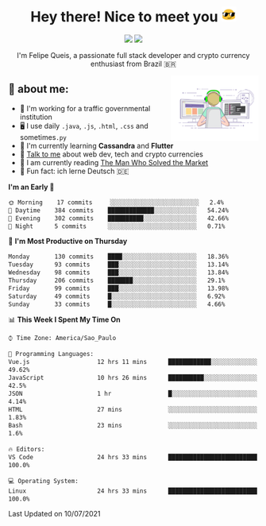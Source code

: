 
<h1 align="center">Hey there! Nice to meet you <img src="assets/sunglasses.gif" width="30"/></h1>

<p align="center">
  <a href="https://www.linkedin.com/in/fqueis"><img src="https://img.shields.io/badge/-LinkedIn-blue?style=flat&logo=Linkedin&logoColor=white" /></a>
  <a href="mailto:fqueis@gmail.com"><img src="https://img.shields.io/badge/-Gmail-c14438?style=flat&logo=Gmail&logoColor=white" /></a>
</p>

<p align="center">I'm Felipe Queis, a passionate full stack developer and crypto currency enthusiast from Brazil 🇧🇷</p>

<img width="35%" align="right" alt="fqueis" src="assets/profile.gif" /></p>

## 🤵 about me:

- 🏢 I'm working for a traffic governmental institution
- 🖥️ I use daily `.java`, `.js`, `.html`, `.css` and sometimes`.py`
- 🌱 I'm currently learning **Cassandra** and **Flutter**
- 💬 [Talk to me](https://github.com/fqueis/fqueis/discussions) about web dev, tech and crypto currencies
- 📖 I am currently reading [The Man Who Solved the Market](https://amzn.com/073521798X)
- 💭 Fun fact: ich lerne Deutsch 🇩🇪

<!--START_SECTION:waka-->
**I'm an Early 🐤** 

```text
🌞 Morning    17 commits     ░░░░░░░░░░░░░░░░░░░░░░░░░   2.4% 
🌆 Daytime    384 commits    █████████████░░░░░░░░░░░░   54.24% 
🌃 Evening    302 commits    ██████████░░░░░░░░░░░░░░░   42.66% 
🌙 Night      5 commits      ░░░░░░░░░░░░░░░░░░░░░░░░░   0.71%

```
📅 **I'm Most Productive on Thursday** 

```text
Monday       130 commits    ████░░░░░░░░░░░░░░░░░░░░░   18.36% 
Tuesday      93 commits     ███░░░░░░░░░░░░░░░░░░░░░░   13.14% 
Wednesday    98 commits     ███░░░░░░░░░░░░░░░░░░░░░░   13.84% 
Thursday     206 commits    ███████░░░░░░░░░░░░░░░░░░   29.1% 
Friday       99 commits     ███░░░░░░░░░░░░░░░░░░░░░░   13.98% 
Saturday     49 commits     █░░░░░░░░░░░░░░░░░░░░░░░░   6.92% 
Sunday       33 commits     █░░░░░░░░░░░░░░░░░░░░░░░░   4.66%

```


📊 **This Week I Spent My Time On** 

```text
⌚︎ Time Zone: America/Sao_Paulo

💬 Programming Languages: 
Vue.js                   12 hrs 11 mins      ████████████░░░░░░░░░░░░░   49.62% 
JavaScript               10 hrs 26 mins      ██████████░░░░░░░░░░░░░░░   42.5% 
JSON                     1 hr                █░░░░░░░░░░░░░░░░░░░░░░░░   4.14% 
HTML                     27 mins             ░░░░░░░░░░░░░░░░░░░░░░░░░   1.83% 
Bash                     23 mins             ░░░░░░░░░░░░░░░░░░░░░░░░░   1.6%

🔥 Editors: 
VS Code                  24 hrs 33 mins      █████████████████████████   100.0%

💻 Operating System: 
Linux                    24 hrs 33 mins      █████████████████████████   100.0%

```


 Last Updated on 10/07/2021
<!--END_SECTION:waka-->
